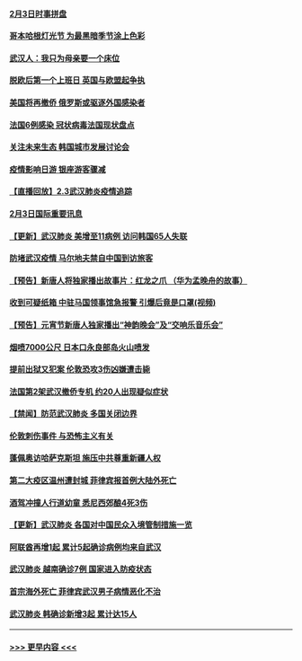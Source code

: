 #### [2月3日时事拼盘](../pages/prog202/a102768402.md?t=02040755) 
#### [哥本哈根灯光节 为最黑暗季节涂上色彩](../pages/prog202/a102768369.md?t=02040755) 
#### [武汉人：我只为母亲要一个床位](../pages/prog202/a102768250.md?t=02040755) 
#### [脱欧后第一个上班日 英国与欧盟起争执](../pages/prog202/a102768252.md?t=02040755) 
#### [美国将再撤侨 俄罗斯或驱逐外国感染者](../pages/prog202/a102768247.md?t=02040755) 
#### [法国6例感染 冠状病毒法国现状盘点](../pages/prog202/a102768157.md?t=02040755) 
#### [关注未来生态 韩国城市发展讨论会](../pages/prog202/a102768153.md?t=02040755) 
#### [疫情影响日游 银座游客骤减](../pages/prog202/a102768160.md?t=02040755) 
#### [【直播回放】2.3武汉肺炎疫情追踪](../pages/prog202/a102768128.md?t=02040755) 
#### [2月3日国际重要讯息](../pages/prog202/a102767896.md?t=02040755) 
#### [【更新】武汉肺炎 美增至11病例 访问韩国65人失联](../pages/prog202/a102758911.md?t=02040755) 
#### [防堵武汉疫情 马尔地夫禁自中国到访旅客](../pages/prog202/a102767847.md?t=02040755) 
#### [【预告】新唐人将独家播出故事片：红龙之爪 （华为孟晚舟的故事）](../pages/prog202/a102767728.md?t=02040755) 
#### [收到可疑纸箱 中驻马国领事馆急报警 引爆后竟是口罩(视频)](../pages/prog202/a102767695.md?t=02040755) 
#### [【预告】元宵节新唐人独家播出“神韵晚会”及“交响乐音乐会”](../pages/prog202/a102767674.md?t=02040755) 
#### [烟喷7000公尺 日本口永良部岛火山喷发](../pages/prog202/a102767687.md?t=02040755) 
#### [提前出狱又犯案 伦敦恐攻3伤凶嫌遭击毙](../pages/prog202/a102767635.md?t=02040755) 
#### [法国第2架武汉撤侨专机 约20人出现疑似症状](../pages/prog202/a102767617.md?t=02040755) 
#### [【禁闻】防范武汉肺炎  多国关闭边界](../pages/prog202/a102767542.md?t=02040755) 
#### [伦敦刺伤事件 与恐怖主义有关](../pages/prog202/a102767509.md?t=02040755) 
#### [蓬佩奥访哈萨克斯坦 施压中共尊重新疆人权](../pages/prog202/a102767395.md?t=02040755) 
#### [第二大疫区温州遭封城 菲律宾报首例大陆外死亡](../pages/prog202/a102767388.md?t=02040755) 
#### [酒驾冲撞人行道幼童 悉尼西郊酿4死3伤](../pages/prog202/a102767238.md?t=02040755) 
#### [【更新】武汉肺炎 各国对中国民众入境管制措施一览](../pages/prog202/a102767170.md?t=02040755) 
#### [阿联酋再增1起 累计5起确诊病例均来自武汉](../pages/prog202/a102767207.md?t=02040755) 
#### [武汉肺炎 越南确诊7例 国家进入防疫状态](../pages/prog202/a102767186.md?t=02040755) 
#### [首宗海外死亡 菲律宾武汉男子病情恶化不治](../pages/prog202/a102767150.md?t=02040755) 
#### [武汉肺炎 韩确诊新增3起 累计达15人](../pages/prog202/a102767132.md?t=02040755) 

----
#### [ >>> 更早内容 <<< ](../indexes/prog202-earlier.md)
